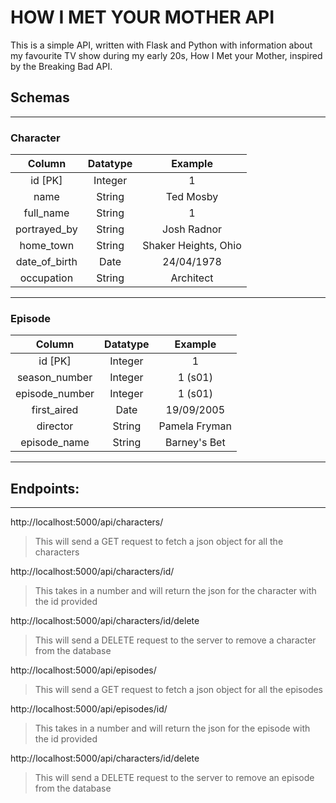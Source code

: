 # HOW I MET YOUR MOTHER API

This is a simple API, written with Flask and Python with information about my favourite TV show during my early 20s, How I Met your Mother, inspired by the Breaking Bad API.

## Schemas
---
### Character
| Column | Datatype | Example |
|:------:|:--------:|:-------:|
|    id [PK]   |   Integer  |    1    |
|    name      |   String   |Ted Mosby|
|   full_name  |    String  |    1    |
| portrayed_by |    String  | Josh Radnor |
| home_town    |    String  | Shaker Heights, Ohio |
| date_of_birth|     Date   | 24/04/1978 |
| occupation   |    String  |    Architect    |
---
### Episode
| Column | Datatype | Example |
|:------:|:--------:|:-------:|
|    id [PK]   |   Integer  |    1    |
|    season_number      |   Integer   | 1 (s01) |
|   episode_number  |    Integer  |    1  (s01)|
| first_aired |    Date  | 19/09/2005 |
| director    |    String  | Pamela Fryman  |
| episode_name|     String   | Barney's Bet |
---

## Endpoints:
---
http://localhost:5000/api/characters/

> This will send a GET request to fetch a json object for all the characters

http://localhost:5000/api/characters/id/

> This takes in a number and will return the json for the character with the id provided

http://localhost:5000/api/characters/id/delete

> This will send a DELETE request to the server to remove a character from the database

http://localhost:5000/api/episodes/

> This will send a GET request to fetch a json object for all the episodes

http://localhost:5000/api/episodes/id/

> This takes in a number and will return the json for the episode with the id provided

http://localhost:5000/api/characters/id/delete

> This will send a DELETE request to the server to remove an episode from the database
